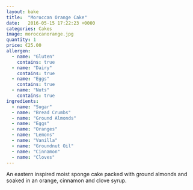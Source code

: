 ```yaml
---
layout: bake
title:  "Moroccan Orange Cake"
date:   2016-05-15 17:22:23 +0000
categories: Cakes
image: moroccanorange.jpg
quantity: 1
price: €25.00
allergen:
  - name: "Gluten"
    contains: true
  - name: "Dairy"
    contains: true
  - name: "Eggs"
    contains: true
  - name: "Nuts"
    contains: true
ingredients:
  - name: "Sugar"
  - name: "Bread Crumbs"
  - name: "Ground Almonds"
  - name: "Eggs"
  - name: "Oranges"
  - name: "Lemons"
  - name: "Vanilla"
  - name: "Groundnut Oil"
  - name: "Cinnamon"
  - name: "Cloves"
---
```

An eastern inspired moist sponge cake packed with ground almonds and soaked in an orange, cinnamon and clove syrup.
